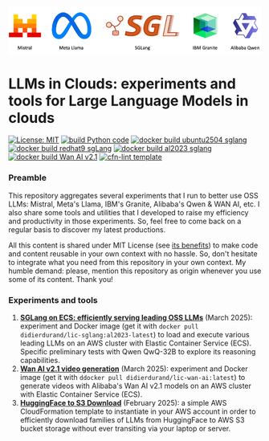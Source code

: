 <p align="center">
    <img src="assets/lic-header.png" width="800"/>
<p>

# LLMs in Clouds: experiments and tools for Large Language Models in clouds

[![License: MIT](https://img.shields.io/badge/License-MIT-yellow.svg)](https://opensource.org/licenses/MIT)
[![build Python code](https://github.com/didier-durand/llms-in-clouds/actions/workflows/build_python.yaml/badge.svg)](https://github.com/didier-durand/llms-in-clouds/actions/workflows/build_python.yaml)
[![docker build ubuntu2504 sglang](https://github.com/didier-durand/llms-in-clouds/actions/workflows/build_docker_ubuntu2504_sglang.yaml/badge.svg)](https://github.com/didier-durand/llms-in-clouds/actions/workflows/build_docker_ubuntu2504_sglang.yaml)
[![docker build redhat9 sgLang](https://github.com/didier-durand/llms-in-clouds/actions/workflows/build_docker_redhat9_sglang.yaml/badge.svg)](https://github.com/didier-durand/llms-in-clouds/actions/workflows/build_docker_redhat9_sglang.yaml)
[![docker build al2023 sglang](https://github.com/didier-durand/llms-in-clouds/actions/workflows/build_docker_al2023_sglang.yaml/badge.svg)](https://github.com/didier-durand/llms-in-clouds/actions/workflows/build_docker_al2023_sglang.yaml)
[![docker build Wan AI v2.1](https://github.com/didier-durand/llms-in-clouds/actions/workflows/build_docker_wan_ai.yaml/badge.svg)](https://github.com/didier-durand/llms-in-clouds/actions/workflows/build_docker_wan_ai.yaml)
[![cfn-lint template](https://github.com/didier-durand/llms-in-clouds/actions/workflows/lint_cfn.yaml/badge.svg)](https://github.com/didier-durand/llms-in-clouds/actions/workflows/lint_cfn.yaml)

### Preamble

This repository aggregates several experiments that I run to better use OSS LLMs: Mistral, Meta's Llama, IBM's Granite, Alibaba's Qwen 
& WAN AI, etc. I also share some tools and utilities that I developed to raise my efficiency and productivity in those experiments. So, feel free 
to come back on a regular basis to discover my latest productions.

All this content is shared under MIT License (see [its benefits](https://itexus.com/understanding-the-mit-license-a-simple-guide-for-developers-and-businesses/)) 
to make code and content reusable in your own context with no hassle. So, don't hesitate to integrate what you need from 
this repository in your own context. My humble demand: please, mention this repository as origin whenever you use some of 
its content. Thank you!

### Experiments and tools

1. **[SGLang on ECS: efficiently serving leading OSS LLMs](docs/sglang.md)** (March 2025): experiment and Docker image (get it with `docker pull didierdurand/lic-sglang:al2023-latest`) 
to load and execute various leading LLMs on an AWS cluster with Elastic Container Service (ECS). Specific preliminary tests 
with Qwen QwQ-32B to explore its reasoning capabilities.
2. **[Wan AI v2.1 video generation](docs/wan2-1.md)** (March 2025): experiment and Docker image (get it with `ddocker pull didierdurand/lic-wan-ai:latest`) 
to generate videos with Alibaba's Wan AI v2.1 models on an AWS cluster with Elastic Container Service (ECS).
3. **[HuggingFace to S3 Download](/docs/hf-download.md)** (February 2025): a simple AWS CloudFormation template to instantiate in your AWS account in order to efficiently 
download families of LLMs from HuggingFace to AWS S3 bucket storage without ever transiting via your laptop or server.



